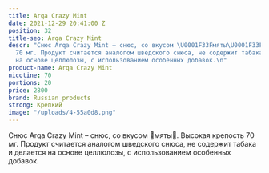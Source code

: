 ```yaml
---
title: Arqa Crazy Mint
date: 2021-12-29 20:41:00 Z
position: 32
title-seo: Arqa Crazy Mint
descr: "Снюс Arqa Crazy Mint – снюс, со вкусом \U0001F33Fмяты\U0001F33F. Высокая крепость
  70 мг. Продукт считается аналогом шведского снюса, не содержит табака и делается
  на основе целлюлозы, с использованием особенных добавок.\n"
product-name: Arqa Crazy Mint
nicotine: 70
portions: 20
price: 2800
brand: Russian products
strong: Крепкий
image: "/uploads/4-55a0d8.png"
---
```


Снюс Arqa Crazy Mint – снюс, со вкусом 🌿мяты🌿. Высокая крепость 70 мг. Продукт считается аналогом шведского снюса, не содержит табака и делается на основе целлюлозы, с использованием особенных добавок.
